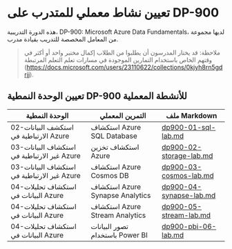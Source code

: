 # <a name="dp-900-trainer-lab-mapping"></a>تعيين نشاط معملي للمتدرب على DP-900

هذه الدورة التدريبية، DP-900: Microsoft Azure Data Fundamentals، لديها مجموعة من المعامل المخصصة للتدريب بقيادة مدرب. 

> ملاحظة: قد يختار المدرسون أن يطلبوا من الطلاب إكمال مختبر واحد أو أكثر في وقتهم الخاص باستخدام التمارين الموجودة في مسارات تعلم التعلم المرتبطة (https://docs.microsoft.com/users/23110622/collections/0kjyh8rn5gdrjj). 

## <a name="dp-900-module-mapping-to-labs"></a>تعيين الوحدة النمطية DP-900 للأنشطة المعملية

| الوحدة النمطية | التمرين المعملي | ملف Markdown |
| --- | --- | --- |
| 02-استكشف البيانات الارتباطية في Azure | استكشاف Azure SQL Database | [dp900-01-sql-lab.md](https://github.com/MicrosoftLearning/DP-900T00A-Azure-Data-Fundamentals/blob/master/Instructions/Labs/dp900-01-sql-lab.md) |
| 03-استكشاف البيانات غير الارتباطية في Azure | استكشاف تخزين Azure | [dp900-02-storage-lab.md](https://github.com/MicrosoftLearning/DP-900T00A-Azure-Data-Fundamentals/blob/master/Instructions/Labs/dp900-02-storage-lab.md) |
| 03-استكشاف البيانات غير الارتباطية في Azure| استكشاف Azure Cosmos DB  | [dp900-03-cosmos-lab.md](https://github.com/MicrosoftLearning/DP-900T00A-Azure-Data-Fundamentals/blob/master/Instructions/Labs/dp900-03-cosmos-lab.md) |
| 04-استكشاف تحليلات البيانات في Azure | استكشاف Azure Synapse Analytics | [dp900-04-synapse-lab.md](https://github.com/MicrosoftLearning/DP-900T00A-Azure-Data-Fundamentals/blob/master/Instructions/Labs/dp900-04-synapse-lab.md) |
| 04-استكشاف تحليلات البيانات في Azure | استكشاف Azure Stream Analytics | [dp900-05-stream-lab.md](https://github.com/MicrosoftLearning/DP-900T00A-Azure-Data-Fundamentals/blob/master/Instructions/Labs/dp900-05-stream-lab.md) |
| 04-استكشاف تحليلات البيانات في Azure | تصور البيانات باستخدام Power BI | [dp900-pbi-06-lab.md](https://github.com/MicrosoftLearning/DP-900T00A-Azure-Data-Fundamentals/blob/master/Instructions/Labs/dp900-pbi-06-lab.md) |
